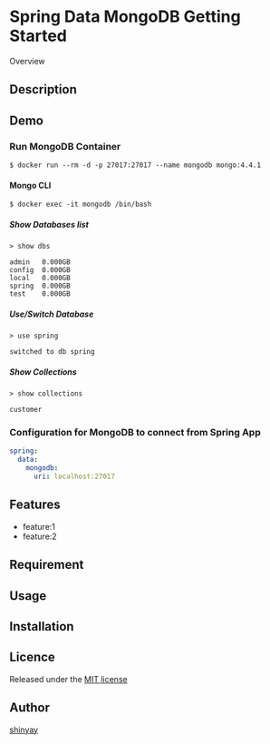# Spring Data MongoDB Getting Started

Overview

## Description

## Demo
### Run MongoDB Container
```shell script
$ docker run --rm -d -p 27017:27017 --name mongodb mongo:4.4.1
```

#### Mongo CLI

```shell script
$ docker exec -it mongodb /bin/bash
```

##### Show Databases list

```shell script
> show dbs

admin   0.000GB
config  0.000GB
local   0.000GB
spring  0.000GB
test    0.000GB
```

##### Use/Switch Database

```shell script
> use spring

switched to db spring
```
##### Show Collections

```shell script
> show collections

customer
```

### Configuration for MongoDB to connect from Spring App
```yaml
spring:
  data:
    mongodb:
      uri: localhost:27017
```


## Features

- feature:1
- feature:2

## Requirement

## Usage

## Installation

## Licence

Released under the [MIT license](https://gist.githubusercontent.com/shinyay/56e54ee4c0e22db8211e05e70a63247e/raw/34c6fdd50d54aa8e23560c296424aeb61599aa71/LICENSE)

## Author

[shinyay](https://github.com/shinyay)
